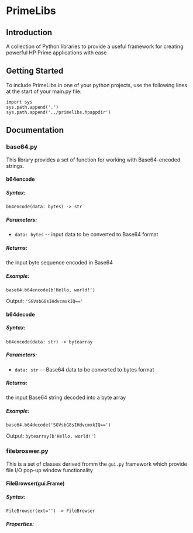 # PrimeLibs
## Introduction
A collection of Python libraries to provide a useful framework for creating powerful HP Prime applications with ease

## Getting Started

To include PrimeLibs in one of your python projects, use the following lines at the start of your main.py file:

```python3
import sys
sys.path.append('.')
sys.path.append('../primelibs.hpappdir')
```

## Documentation

### base64.py

This library provides a set of function for working with Base64-encoded strings.

#### b64encode

##### Syntax:
```python3
b64encode(data: bytes) -> str
```

##### Parameters:
- `data: bytes` -- input data to be converted to Base64 format

##### Returns:
the input byte sequence encoded in Base64

##### Example:
```python3
base64.b64encode(b'Hello, world!')
```
Output: `'SGVsbG8sIHdvcmxkIQ=='`

#### b64decode

##### Syntax:
```python3
b64encode(data: str) -> bytearray
```

##### Parameters:
- `data: str` -- Base64 data to be converted to bytes format

##### Returns:
the input Base64 string decoded into a byte array

##### Example:
```python3
base64.b64decode('SGVsbG8sIHdvcmxkIQ==')
```
Output: `bytearray(b'Hello, world!')`






### filebroswer.py

This is a set of classes derived fromm the `gui.py` framework which provide file I/O pop-up window functionality

#### FileBrowser(gui.Frame)

##### Syntax:
```python3
FileBrowser(ext='') -> FileBrowser
```

##### Properties:


##### 
